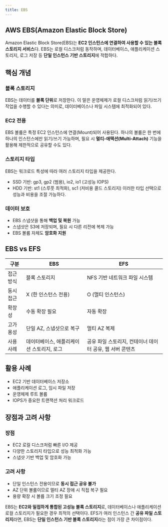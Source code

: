 ```yaml
---
title: EBS
---
```

## AWS EBS(Amazon Elastic Block Store)

Amazon Elastic Block Store(EBS)는 **EC2 인스턴스에 연결하여 사용할 수 있는 블록 스토리지 서비스**다.
EBS는 로컬 디스크처럼 동작하며, 데이터베이스, 애플리케이션 스토리지, 로그 저장 등 **단일 인스턴스 기반 스토리지**에 적합하다.

## 핵심 개념

### 블록 스토리지

EBS는 데이터를 **블록 단위**로 저장한다.
이 말은 운영체제가 로컬 디스크처럼 읽기/쓰기 작업을 수행할 수 있다는 의미로, 데이터베이스나 파일 시스템에 최적화되어 있다.

### EC2 전용

EBS 볼륨은 특정 EC2 인스턴스에 연결(Mount)되어 사용된다.
하나의 볼륨은 한 번에 하나의 인스턴스에만 읽기/쓰기 가능하며, 필요 시 **멀티-애택션(Multi-Attach)** 기능을 활용해 제한적으로 공유할 수도 있다.

### 스토리지 타입

EBS는 워크로드 특성에 따라 여러 스토리지 타입을 제공한다.

* SSD 기반: gp3, gp2 (범용), io2, io1 (고성능 IOPS)
* HDD 기반: st1 (스루풋 최적화), sc1 (저비용 콜드 스토리지)
  이러한 타입 선택으로 성능과 비용을 조절 가능하다.

### 데이터 보호

* EBS 스냅샷을 통해 **백업 및 복원** 가능
* 스냅샷은 S3에 저장되며, 필요 시 다른 리전에 복제 가능
* EBS 볼륨 자체도 **암호화 지원**

## EBS vs EFS

| 구분    | EBS                     | EFS                               |
| ----- | ----------------------- | --------------------------------- |
| 접근 방식 | 블록 스토리지                 | NFS 기반 네트워크 파일 시스템                |
| 동시 접근 | X (한 인스턴스 전용)           | O (멀티 인스턴스)                       |
| 확장성   | 수동 확장 필요                | 자동 확장                             |
| 고가용성  | 단일 AZ, 스냅샷으로 복구         | 멀티 AZ 복제                          |
| 사용 사례 | 데이터베이스, 애플리케이션 스토리지, 로그 | 공유 파일 스토리지, 컨테이너 데이터 공유, 웹 서버 콘텐츠 |

## 활용 사례

* EC2 기반 데이터베이스 저장소
* 애플리케이션 로그, 임시 파일 저장
* 운영체제 루트 볼륨
* IOPS가 중요한 트랜잭션 처리 워크로드

## 장점과 고려 사항

### 장점

* EC2 로컬 디스크처럼 빠른 I/O 제공
* 다양한 스토리지 타입으로 성능 최적화 가능
* 스냅샷 기반 백업 및 암호화 가능

### 고려 사항

* 단일 인스턴스 전용이므로 **동시 접근 공유 불가**
* AZ 단위 볼륨이므로 멀티 AZ 장애 시 직접 복구 필요
* 용량 확장 시 볼륨 크기 조정 필요

EBS는 **EC2와 밀접하게 통합된 고성능 블록 스토리지**로, 데이터베이스나 애플리케이션 로컬 스토리지가 필요한 경우 최적의 선택이다.
EFS가 여러 인스턴스 간 **공유 파일 스토리지**라면, EBS는 **단일 인스턴스 기반 블록 스토리지**라는 점이 가장 큰 차이점이다.
